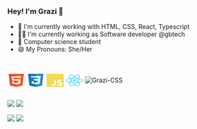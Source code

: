 ### Hey! I'm Grazi 👋

- 🌱 I'm currently working with HTML, CSS, React, Typescript 
- 👩‍💻 I'm currently working as Software developer @gbtech
- 📕 Computer science student
- 😄 My Pronouns: She/Her

##
<div style="display: inline_block"><br>
  <img align="center" alt="Grazi-HTML" height="30" width="40" src="https://raw.githubusercontent.com/devicons/devicon/master/icons/html5/html5-original.svg">
  <img align="center" alt="Grazi-CSS" height="30" width="40" src="https://raw.githubusercontent.com/devicons/devicon/master/icons/css3/css3-original.svg">
  <img align="center" alt="Grazi-Js" height="30" width="40" src="https://raw.githubusercontent.com/devicons/devicon/master/icons/javascript/javascript-plain.svg"> 
  <img align="center" alt="Grazi-React" height="30" width="40" src="https://raw.githubusercontent.com/devicons/devicon/master/icons/react/react-original.svg">
  <img align="center" alt="Grazi-CSS" height="30" width="40" src="https://cdn.worldvectorlogo.com/logos/nodejs-icon.svg">

</div>

##

 <img height="180em" src="https://github-readme-stats.vercel.app/api?username=grazinascito&show_icons=true&theme=dracula&include_all_commits=true&count_private=true"/> <img height="180em" src="https://github-readme-stats.vercel.app/api/top-langs/?username=grazinascito&layout=compact&langs_count=7&theme=dracula"/>

 
   <a href="https://www.linkedin.com/in/graziele-santosdn/" target="_blank"><img src="https://img.shields.io/badge/-LinkedIn-%230077B5?style=for-the-badge&logo=linkedin&logoColor=white" target="_blank"></a>   <a href="mailto:grazi.social84@gmail.com" target="_blank"><img src="https://img.shields.io/badge/Gmail-D14836?style=for-the-badge&logo=gmail&logoColor=white" target="_blank"></a> 
   
 
